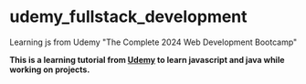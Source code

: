 # udemy_fullstack_development
Learning js from Udemy "The Complete 2024 Web Development Bootcamp"


**This is a learning tutorial from [Udemy](https://www.udemy.com/course/the-complete-web-development-bootcamp/) to learn javascript and java while working on projects.**
